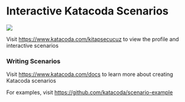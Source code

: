 # Interactive Katacoda Scenarios

[![](http://shields.katacoda.com/katacoda/kitapsecucuz/count.svg)](https://www.katacoda.com/kitapsecucuz "Get your profile on Katacoda.com")

Visit https://www.katacoda.com/kitapsecucuz to view the profile and interactive scenarios

### Writing Scenarios
Visit https://www.katacoda.com/docs to learn more about creating Katacoda scenarios

For examples, visit https://github.com/katacoda/scenario-example
